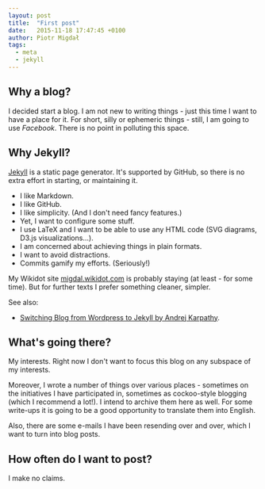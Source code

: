 ```yaml
---
layout: post
title:  "First post"
date:   2015-11-18 17:47:45 +0100
author: Piotr Migdał
tags:
  - meta
  - jekyll
---
```


## Why a blog?

I decided start a blog. I am not new to writing things - just this time I want to have a place for it. For short, silly or ephemeric things - still, I am going to use *Facebook*. There is no point in polluting this space.

## Why Jekyll?

[Jekyll](https://jekyllrb.com/) is a static page generator. It's supported by GitHub, so there is no extra effort in starting, or maintaining it.

* I like Markdown.
* I like GitHub.
* I like simplicity. (And I don't need fancy features.)
* Yet, I want to configure some stuff.
* I use LaTeX and I want to be able to use any HTML code (SVG diagrams, D3.js visualizations...).
* I am concerned about achieving things in plain formats.
* I want to avoid distractions. 
* Commits gamify my efforts. (Seriously!)

My Wikidot site [migdal.wikidot.com](http://migdal.wikidot.com/) is probably staying (at least - for some time). But for further texts I prefer something cleaner, simpler.

See also:

*  [Switching Blog from Wordpress to Jekyll by Andrej Karpathy](http://karpathy.github.io/2014/07/01/switching-to-jekyll/).

## What's going there?

My interests. Right now I don't want to focus this blog on any subspace of my interests.

Moreover, I wrote a number of things over various places - sometimes on the initiatives I have participated in, sometimes as cockoo-style blogging (which I recommend a lot!). I intend to archive them here as well. For some write-ups it is going to be a good opportunity to translate them into English.

Also, there are some e-mails I have been resending over and over, which I want to turn into blog posts.

## How often do I want to post?

I make no claims.
